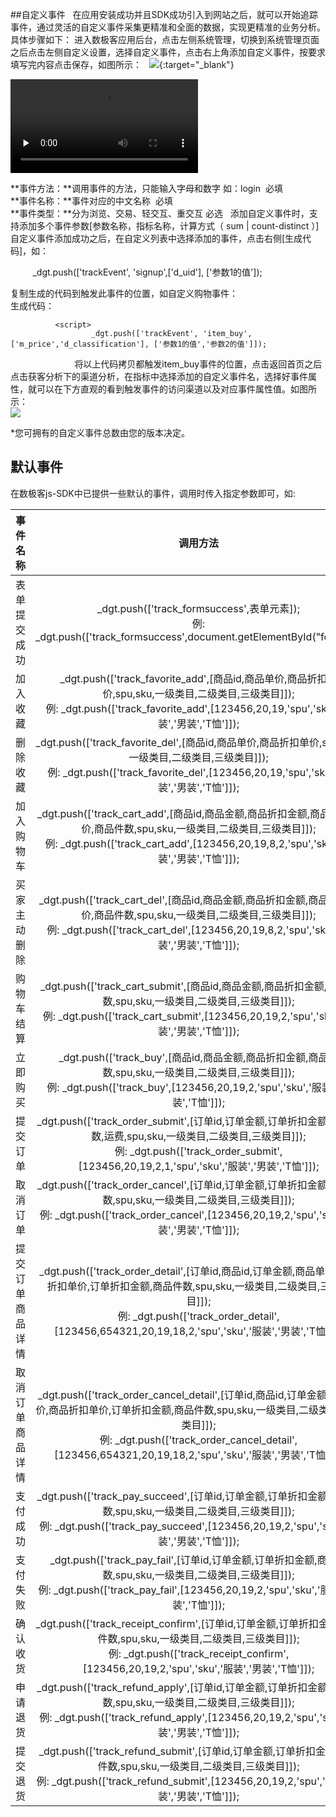 ##自定义事件  
在应用安装成功并且SDK成功引入到网站之后，就可以开始追踪事件，通过灵活的自定义事件采集更精准和全面的数据，实现更精准的业务分析。具体步骤如下：
进入数极客应用后台，点击左侧系统管理，切换到系统管理页面之后点击左侧自定义设置，选择自定义事件，点击右上角添加自定义事件，按要求填写完内容点击保存，如图所示：  
[![](http://www.shujike.com/images/event.jpg)](http://www.shujike.com/videos.html){:target="_blank"}  

<video id="video" controls="" preload="none">
<source id="mp4" src="http://www.shujike.com/docsimg/自定义事件.mp4";
width = "498" height = "810" alt="自定义事件" align=center
type="video/mp4">
</video>  

**事件方法：**调用事件的方法，只能输入字母和数字 如：login  必填  
**事件名称：**事件对应的中文名称  必填  
**事件类型：**分为浏览、交易、轻交互、重交互 必选  
添加自定义事件时，支持添加多个事件参数[参数名称，指标名称，计算方式（ sum | count-distinct ）]
自定义事件添加成功之后，在自定义列表中选择添加的事件，点击右侧[生成代码]，如：
  
          _dgt.push(['trackEvent', 'signup',['d_uid'], ['参数1的值']);  
  
复制生成的代码到触发此事件的位置，如自定义购物事件：  
生成代码：

              <script>
                      _dgt.push(['trackEvent', 'item_buy',['m_price','d_classification'], ['参数1的值','参数2的值']]);
              </script>  
          
将以上代码拷贝都触发item_buy事件的位置，点击返回首页之后点击获客分析下的渠道分析，在指标中选择添加的自定义事件名，选择好事件属性，就可以在下方直观的看到触发事件的访问渠道以及对应事件属性值。如图所示：  
 ![](http://www.shujike.com/images/h5/qudao.png)  

*您可拥有的自定义事件总数由您的版本决定。

## 默认事件
在数极客js-SDK中已提供一些默认的事件，调用时传入指定参数即可，如:  
  
| 事件名称 |	调用方法 |
| :-------------: |:-------------:|
|表单提交成功|	_dgt.push(['track_formsuccess',表单元素]); <br /> 例: _dgt.push(['track_formsuccess',document.getElementById("form")]);|
| 加入收藏|	_dgt.push(['track_favorite_add',[商品id,商品单价,商品折扣单价,spu,sku,一级类目,二级类目,三级类目]]); <br /> 例: _dgt.push(['track_favorite_add',[123456,20,19,'spu','sku','服装','男装','T恤']]);|
| 删除收藏|	_dgt.push(['track_favorite_del',[商品id,商品单价,商品折扣单价,spu,sku,一级类目,二级类目,三级类目]]); <br /> 例: _dgt.push(['track_favorite_del',[123456,20,19,'spu','sku','服装','男装','T恤']]);|
|加入购物车|	_dgt.push(['track_cart_add',[商品id,商品金额,商品折扣金额,商品折扣单价,商品件数,spu,sku,一级类目,二级类目,三级类目]]); <br /> 例: _dgt.push(['track_cart_add',[123456,20,19,8,2,'spu','sku','服装','男装','T恤']]);|
|买家主动删除|	_dgt.push(['track_cart_del',[商品id,商品金额,商品折扣金额,商品折扣单价,商品件数,spu,sku,一级类目,二级类目,三级类目]]); <br /> 例: _dgt.push(['track_cart_del',[123456,20,19,8,2,'spu','sku','服装','男装','T恤']]);|
|购物车结算|	_dgt.push(['track_cart_submit',[商品id,商品金额,商品折扣金额,商品件数,spu,sku,一级类目,二级类目,三级类目]]); <br /> 例: _dgt.push(['track_cart_submit',[123456,20,19,2,'spu','sku','服装','男装','T恤']]);|
|立即购买|	_dgt.push(['track_buy',[商品id,商品金额,商品折扣金额,商品件数,spu,sku,一级类目,二级类目,三级类目]]); <br /> 例: _dgt.push(['track_buy',[123456,20,19,2,'spu','sku','服装','男装','T恤']]);|
|提交订单|	_dgt.push(['track_order_submit',[订单id,订单金额,订单折扣金额,商品件数,运费,spu,sku,一级类目,二级类目,三级类目]]); <br /> 例: _dgt.push(['track_order_submit',[123456,20,19,2,1,'spu','sku','服装','男装','T恤']]);|
|取消订单|	_dgt.push(['track_order_cancel',[订单id,订单金额,订单折扣金额,商品件数,spu,sku,一级类目,二级类目,三级类目]]); <br /> 例: _dgt.push(['track_order_cancel',[123456,20,19,2,'spu','sku','服装','男装','T恤']]);|
|提交订单商品详情|	_dgt.push(['track_order_detail',[订单id,商品id,订单金额,商品单价,商品折扣单价,订单折扣金额,商品件数,spu,sku,一级类目,二级类目,三级类目]]); <br /> 例: _dgt.push(['track_order_detail',[123456,654321,20,19,18,2,'spu','sku','服装','男装','T恤']]);|
|取消订单商品详情|	_dgt.push(['track_order_cancel_detail',[订单id,商品id,订单金额,商品单价,商品折扣单价,订单折扣金额,商品件数,spu,sku,一级类目,二级类目,三级类目]]); <br /> 例: _dgt.push(['track_order_cancel_detail',[123456,654321,20,19,18,2,'spu','sku','服装','男装','T恤']]);|
|支付成功|	_dgt.push(['track_pay_succeed',[订单id,订单金额,订单折扣金额,商品件数,spu,sku,一级类目,二级类目,三级类目]]); <br /> 例: _dgt.push(['track_pay_succeed',[123456,20,19,2,'spu','sku','服装','男装','T恤']]);|
|支付失败|	_dgt.push(['track_pay_fail',[订单id,订单金额,订单折扣金额,商品件数,spu,sku,一级类目,二级类目,三级类目]]); <br /> 例: _dgt.push(['track_pay_fail',[123456,20,19,2,'spu','sku','服装','男装','T恤']]);|
|确认收货|	_dgt.push(['track_receipt_confirm',[订单id,订单金额,订单折扣金额,商品件数,spu,sku,一级类目,二级类目,三级类目]]); <br /> 例: _dgt.push(['track_receipt_confirm',[123456,20,19,2,'spu','sku','服装','男装','T恤']]);|
|申请退货|	_dgt.push(['track_refund_apply',[订单id,订单金额,订单折扣金额,商品件数,spu,sku,一级类目,二级类目,三级类目]]); <br /> 例: _dgt.push(['track_refund_apply',[123456,20,19,2,'spu','sku','服装','男装','T恤']]);|
|提交退货|	_dgt.push(['track_refund_submit',[订单id,订单金额,订单折扣金额,商品件数,spu,sku,一级类目,二级类目,三级类目]]); <br /> 例: _dgt.push(['track_refund_submit',[123456,20,19,2,'spu','sku','服装','男装','T恤']]);|  
